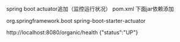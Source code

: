 spring boot actuator追加（监控运行状况）
pom.xml 下面jar依赖添加
<!-- monitor -->
<dependency>
	<groupId>org.springframework.boot</groupId>
	<artifactId>spring-boot-starter-actuator</artifactId>
</dependency>

http://localhost:8080/organic/health
{"status":"UP"}